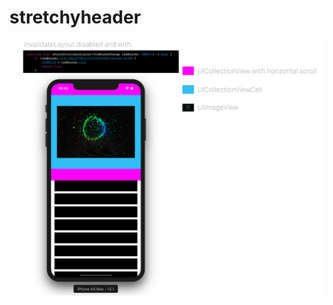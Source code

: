 # stretchyheader
![](https://github.com/Cyclic/stretchyheader/blob/master/StretchyHeaderIssue.png?raw=true)
